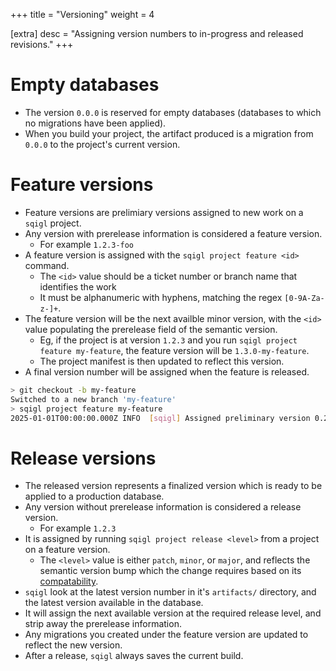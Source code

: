 +++
title = "Versioning"
weight = 4

[extra]
desc = "Assigning version numbers to in-progress and released revisions."
+++

# Empty databases

- The version `0.0.0` is reserved for empty databases (databases to which no migrations
    have been applied).
- When you build your project, the artifact produced is a migration from `0.0.0`
    to the project's current version.

# Feature versions

- Feature versions are prelimiary versions assigned to new work on a `sqigl` project.
- Any version with prerelease information is considered a feature version.
    - For example `1.2.3-foo`
- A feature version is assigned with the `sqigl project feature <id>` command.
    - The `<id>` value should be a ticket number or branch name that identifies the work
    - It must be alphanumeric with hyphens, matching the regex `[0-9A-Za-z-]+`.
- The feature version will be the next availble minor version, with the `<id>` value
    populating the prerelease field of the semantic version.
    - Eg, if the project is at version `1.2.3` and you run `sqigl project feature my-feature`,
    the feature version will be `1.3.0-my-feature`.
    - The project manifest is then updated to reflect this version.
- A final version number will be assigned when the feature is released.

```bash
> git checkout -b my-feature
Switched to a new branch 'my-feature'
> sqigl project feature my-feature
2025-01-01T00:00:00.000Z INFO  [sqigl] Assigned preliminary version 0.2.0-my-feature
```

# Release versions

- The released version represents a finalized version which is ready to be applied
    to a production database.
- Any version without prerelease information is considered a release version.
    - For example `1.2.3`
- It is assigned by running `sqigl project release <level>` from a project on a feature
    version.
    - The `<level>` value is either `patch`, `minor`, or `major`, and reflects the 
        semantic version bump which the change requires based on its
        [compatability](@/concepts/compatability.md).
- `sqigl` look at the latest version number in it's `artifacts/` directory, and the
    latest version available in the database.
- It will assign the next available version at the required release level, and strip
    away the prerelease information.
- Any migrations you created under the feature version are updated to reflect the
    new version.
- After a release, `sqigl` always saves the current build.
